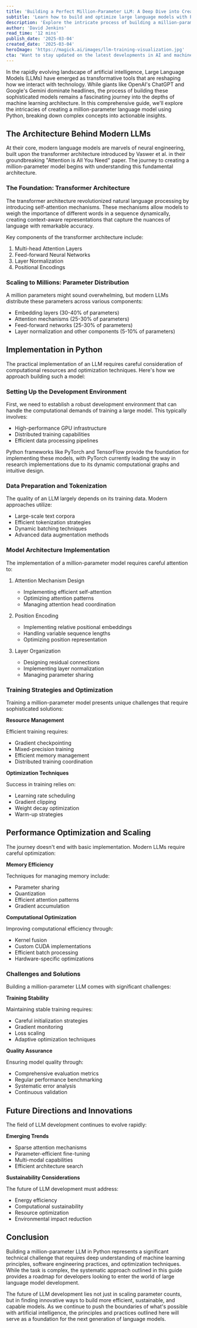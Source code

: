 ```yaml
---
title: 'Building a Perfect Million-Parameter LLM: A Deep Dive into Creating ChatGPT-like Models in Python'
subtitle: 'Learn how to build and optimize large language models with Python'
description: 'Explore the intricate process of building a million-parameter language model using Python. This comprehensive guide breaks down the transformer architecture, implementation strategies, and optimization techniques needed to create ChatGPT-like models, while addressing key challenges and future trends in LLM development.'
author: 'David Jenkins'
read_time: '12 mins'
publish_date: '2025-03-04'
created_date: '2025-03-04'
heroImage: 'https://magick.ai/images/llm-training-visualization.jpg'
cta: 'Want to stay updated on the latest developments in AI and machine learning? Follow us on LinkedIn for more in-depth technical content, expert insights, and industry updates in the world of artificial intelligence.'
---
```


In the rapidly evolving landscape of artificial intelligence, Large Language Models (LLMs) have emerged as transformative tools that are reshaping how we interact with technology. While giants like OpenAI's ChatGPT and Google's Gemini dominate headlines, the process of building these sophisticated models remains a fascinating journey into the depths of machine learning architecture. In this comprehensive guide, we'll explore the intricacies of creating a million-parameter language model using Python, breaking down complex concepts into actionable insights.

## The Architecture Behind Modern LLMs

At their core, modern language models are marvels of neural engineering, built upon the transformer architecture introduced by Vaswer et al. in their groundbreaking "Attention is All You Need" paper. The journey to creating a million-parameter model begins with understanding this fundamental architecture.

### The Foundation: Transformer Architecture

The transformer architecture revolutionized natural language processing by introducing self-attention mechanisms. These mechanisms allow models to weigh the importance of different words in a sequence dynamically, creating context-aware representations that capture the nuances of language with remarkable accuracy.

Key components of the transformer architecture include:

1. Multi-head Attention Layers
2. Feed-forward Neural Networks
3. Layer Normalization
4. Positional Encodings

### Scaling to Millions: Parameter Distribution

A million parameters might sound overwhelming, but modern LLMs distribute these parameters across various components:
- Embedding layers (30-40% of parameters)
- Attention mechanisms (25-30% of parameters)
- Feed-forward networks (25-30% of parameters)
- Layer normalization and other components (5-10% of parameters)

## Implementation in Python

The practical implementation of an LLM requires careful consideration of computational resources and optimization techniques. Here's how we approach building such a model:

### Setting Up the Development Environment

First, we need to establish a robust development environment that can handle the computational demands of training a large model. This typically involves:

- High-performance GPU infrastructure
- Distributed training capabilities
- Efficient data processing pipelines

Python frameworks like PyTorch and TensorFlow provide the foundation for implementing these models, with PyTorch currently leading the way in research implementations due to its dynamic computational graphs and intuitive design.

### Data Preparation and Tokenization

The quality of an LLM largely depends on its training data. Modern approaches utilize:

- Large-scale text corpora
- Efficient tokenization strategies
- Dynamic batching techniques
- Advanced data augmentation methods

### Model Architecture Implementation

The implementation of a million-parameter model requires careful attention to:

1. Attention Mechanism Design
   - Implementing efficient self-attention
   - Optimizing attention patterns
   - Managing attention head coordination

2. Position Encoding
   - Implementing relative positional embeddings
   - Handling variable sequence lengths
   - Optimizing position representation

3. Layer Organization
   - Designing residual connections
   - Implementing layer normalization
   - Managing parameter sharing

### Training Strategies and Optimization

Training a million-parameter model presents unique challenges that require sophisticated solutions:

**Resource Management**

Efficient training requires:
- Gradient checkpointing
- Mixed-precision training
- Efficient memory management
- Distributed training coordination

**Optimization Techniques**

Success in training relies on:
- Learning rate scheduling
- Gradient clipping
- Weight decay optimization
- Warm-up strategies

## Performance Optimization and Scaling

The journey doesn't end with basic implementation. Modern LLMs require careful optimization:

**Memory Efficiency**

Techniques for managing memory include:
- Parameter sharing
- Quantization
- Efficient attention patterns
- Gradient accumulation

**Computational Optimization**

Improving computational efficiency through:
- Kernel fusion
- Custom CUDA implementations
- Efficient batch processing
- Hardware-specific optimizations

### Challenges and Solutions

Building a million-parameter LLM comes with significant challenges:

**Training Stability**

Maintaining stable training requires:
- Careful initialization strategies
- Gradient monitoring
- Loss scaling
- Adaptive optimization techniques

**Quality Assurance**

Ensuring model quality through:
- Comprehensive evaluation metrics
- Regular performance benchmarking
- Systematic error analysis
- Continuous validation

## Future Directions and Innovations

The field of LLM development continues to evolve rapidly:

**Emerging Trends**

- Sparse attention mechanisms
- Parameter-efficient fine-tuning
- Multi-modal capabilities
- Efficient architecture search

**Sustainability Considerations**

The future of LLM development must address:
- Energy efficiency
- Computational sustainability
- Resource optimization
- Environmental impact reduction

## Conclusion

Building a million-parameter LLM in Python represents a significant technical challenge that requires deep understanding of machine learning principles, software engineering practices, and optimization techniques. While the task is complex, the systematic approach outlined in this guide provides a roadmap for developers looking to enter the world of large language model development.

The future of LLM development lies not just in scaling parameter counts, but in finding innovative ways to build more efficient, sustainable, and capable models. As we continue to push the boundaries of what's possible with artificial intelligence, the principles and practices outlined here will serve as a foundation for the next generation of language models.
